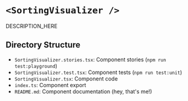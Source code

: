 # `<SortingVisualizer />`

DESCRIPTION_HERE

## Directory Structure

- `SortingVisualizer.stories.tsx`: Component stories (`npm run test:playground`)
- `SortingVisualizer.test.tsx`: Component tests (`npm run test:unit`)
- `SortingVisualizer.tsx`: Component code
- `index.ts`: Component export
- `README.md`: Component documentation (hey, that's me!)
